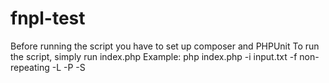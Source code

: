 # fnpl-test

Before running the script you have to set up composer and PHPUnit
To run the script, simply run index.php
Example: php index.php -i input.txt -f non-repeating -L -P -S
